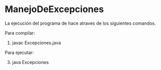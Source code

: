 # ManejoDeExcepciones

La ejecución del programa de hace atraves de los siguientes comandos.


Para compilar: 

1. javac Excepciones.java

Para ejecutar:

3. java Excepciones
